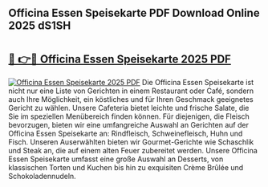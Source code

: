 ## Officina Essen Speisekarte PDF Download Online 2025 dS1SH

# <h2><a href="http://gc9eye1.nevu.top/?p=Officina+Essen+Speisekarte">🔗 👉🔴 Officina Essen Speisekarte 2025 PDF</a></h2>

[![Officina Essen Speisekarte 2025 PDF](https://i.imgur.com/dBaPXMq.png)](http://gc9eye1.nevu.top/?p=Officina+Essen+Speisekarte)
Die Officina Essen Speisekarte ist nicht nur eine Liste von Gerichten in einem Restaurant oder Café, sondern auch Ihre Möglichkeit, ein köstliches und für Ihren Geschmack geeignetes Gericht zu wählen. Unsere Cafeteria bietet leichte und frische Salate, die Sie im speziellen Menübereich finden können. Für diejenigen, die Fleisch bevorzugen, bieten wir eine umfangreiche Auswahl an Gerichten auf der Officina Essen Speisekarte an: Rindfleisch, Schweinefleisch, Huhn und Fisch. Unseren Auserwählten bieten wir Gourmet-Gerichte wie Schaschlik und Steak an, die auf einem alten Feuer zubereitet werden. Unsere Officina Essen Speisekarte umfasst eine große Auswahl an Desserts, von klassischen Torten und Kuchen bis hin zu exquisiten Crème Brûlée und Schokoladennudeln.
